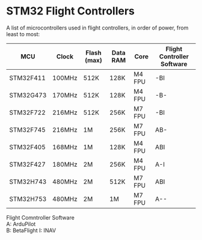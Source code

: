 # STM32 Flight Controllers

A list of microcontrollers used in flight controllers, in order of power, from least to most:

| MCU | Clock | Flash (max) | Data RAM | Core | Flight Controller Software |
|-|-|-|-|-|-|
STM32F411 | 100MHz | 512K | 128K | M4 FPU | -BI
STM32G473 | 170MHz | 512K | 128K | M4 FPU | -B-
STM32F722 | 216MHz | 512K | 256K | M7 FPU | -BI
STM32F745 | 216MHz | 1M | 256K | M7 FPU | AB-
STM32F405 | 168MHz | 1M | 128K | M4 FPU | ABI
STM32F427 | 180MHz | 2M | 256K | M4 FPU | A-I
STM32H743 | 480MHz | 2M | 512K | M7 FPU | ABI
STM32H753 | 480MHz | 2M | 1M | M7 FPU | A--

Flight Comntroller Software  
A: ArduPilot  
B: BetaFlight
I: INAV
